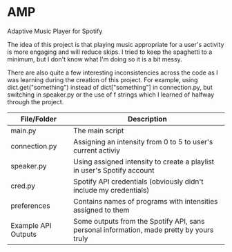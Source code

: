 # AMP
Adaptive Music Player for Spotify

The idea of this project is that playing music appropriate for a user's activity is more engaging and will reduce skips. I tried to keep the spaghetti to a minimum, but I don't know what I'm doing so it is a bit messy. 

There are also quite a few interesting inconsistencies across the code as I was learning during the creation of this project. For example, using dict.get("something") instead of dict["something"] in connection.py, but switching in speaker.py or the use of f strings which I learned of halfway through the project.

|File/Folder|Description|
|----|-----------|
|main.py|The main script|
|connection.py|Assigning an intensity from 0 to 5 to user's current activiy|
|speaker.py|Using assigned intensity to create a playlist in user's Spotify account|
|cred.py|Spotify API credentials (obviously didn't include my credentials)|
|preferences|Contains names of programs with intensities assigned to them|
|Example API Outputs|Some outputs from the Spotify API, sans personal information, made pretty by yours truly|
